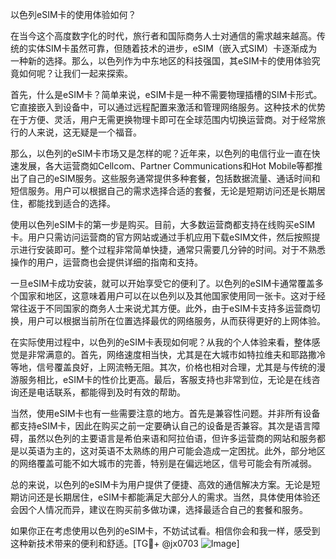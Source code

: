 以色列eSIM卡的使用体验如何？

在当今这个高度数字化的时代，旅行者和国际商务人士对通信的需求越来越高。传统的实体SIM卡虽然可靠，但随着技术的进步，eSIM（嵌入式SIM）卡逐渐成为一种新的选择。那么，以色列作为中东地区的科技强国，其eSIM卡的使用体验究竟如何呢？让我们一起来探索。

首先，什么是eSIM卡？简单来说，eSIM卡是一种不需要物理插槽的SIM卡形式。它直接嵌入到设备中，可以通过远程配置来激活和管理网络服务。这种技术的优势在于方便、灵活，用户无需更换物理卡即可在全球范围内切换运营商。对于经常旅行的人来说，这无疑是一个福音。

那么，以色列的eSIM卡市场又是怎样的呢？近年来，以色列的电信行业一直在快速发展，各大运营商如Cellcom、Partner Communications和Hot Mobile等都推出了自己的eSIM服务。这些服务通常提供多种套餐，包括数据流量、通话时间和短信服务。用户可以根据自己的需求选择合适的套餐，无论是短期访问还是长期居住，都能找到适合的选择。

使用以色列eSIM卡的第一步是购买。目前，大多数运营商都支持在线购买eSIM卡。用户只需访问运营商的官方网站或通过手机应用下载eSIM文件，然后按照提示进行安装即可。整个过程非常简单快捷，通常只需要几分钟的时间。对于不熟悉操作的用户，运营商也会提供详细的指南和支持。

一旦eSIM卡成功安装，就可以开始享受它的便利了。以色列的eSIM卡通常覆盖多个国家和地区，这意味着用户可以在以色列以及其他国家使用同一张卡。这对于经常往返于不同国家的商务人士来说尤其方便。此外，由于eSIM卡支持多运营商切换，用户可以根据当前所在位置选择最优的网络服务，从而获得更好的上网体验。

在实际使用过程中，以色列的eSIM卡表现如何呢？从我的个人体验来看，整体感觉是非常满意的。首先，网络速度相当快，尤其是在大城市如特拉维夫和耶路撒冷等地，信号覆盖良好，上网流畅无阻。其次，价格也相对合理，尤其是与传统的漫游服务相比，eSIM卡的性价比更高。最后，客服支持也非常到位，无论是在线咨询还是电话联系，都能得到及时有效的帮助。

当然，使用eSIM卡也有一些需要注意的地方。首先是兼容性问题。并非所有设备都支持eSIM卡，因此在购买之前一定要确认自己的设备是否兼容。其次是语言障碍，虽然以色列的主要语言是希伯来语和阿拉伯语，但许多运营商的网站和服务都是以英语为主的，这对英语不太熟练的用户可能会造成一定困扰。此外，部分地区的网络覆盖可能不如大城市的完善，特别是在偏远地区，信号可能会有所减弱。

总的来说，以色列的eSIM卡为用户提供了便捷、高效的通信解决方案。无论是短期访问还是长期居住，eSIM卡都能满足大部分人的需求。当然，具体使用体验还会因个人情况而异，建议在购买前多做功课，选择最适合自己的套餐和服务。

如果你正在考虑使用以色列的eSIM卡，不妨试试看。相信你会和我一样，感受到这种新技术带来的便利和舒适。[TG💪+ @jx0703 ![Image](https://github.com/user-attachments/assets/dbca1d08-cadb-493c-b0ec-ad6f7a83f270)]